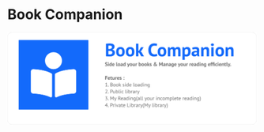 # Book Companion

![alt text](https://github.com/iamabhishekthakur/bookcompanion/blob/main/show_images/primary_banner.png)

